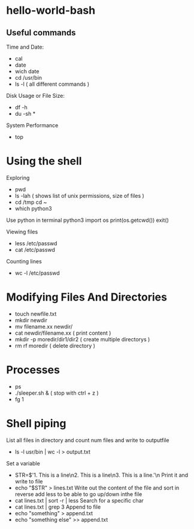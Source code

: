 # hello-world-bash

## Useful commands

Time and Date:
- cal
- date
- wich date
- cd /usr/bin
- ls -l ( all different commands )

Disk Usage or File Size: 
- df -h
- du -sh *

System Performance
- top

# Using the shell
Exploring
- pwd
- ls -lah ( shows list of unix permissions, size of files )
- cd /tmp cd ~
- which python3

Use python in terminal
python3
import os
print(os.getcwd())
exit()

Viewing files
- less /etc/passwd
- cat /etc/passwd

Counting lines
- wc -l /etc/passwd

# Modifying Files And Directories
- touch newfile.txt
- mkdir newdir
- mv filename.xx newdir/
- cat newdir/filename.xx ( print content )
- mkdir -p moredir/dir1/dir2 ( create multiple directorys )
- rm rf moredir ( delete directory )

# Processes
- ps
- ./sleeper.sh & ( stop with ctrl + z )
- fg 1

# Shell piping
List all files in directory and count num files and write to outputfile
- ls -l usr/bin | wc -l > output.txt

Set a variable
- STR=$'1. This is a line\n2. This is a line\n3. This is a line.'\n
Print it and write to file
- echo "$STR" > lines.txt
Write out the content of the file and sort in reverse add less to be able to go up/down inthe file
- cat lines.txt | sort -r | less
Search for a specific char
- cat lines.txt | grep 3 
Append to file
- echo "something" > append.txt
- echo "something else" >> append.txt